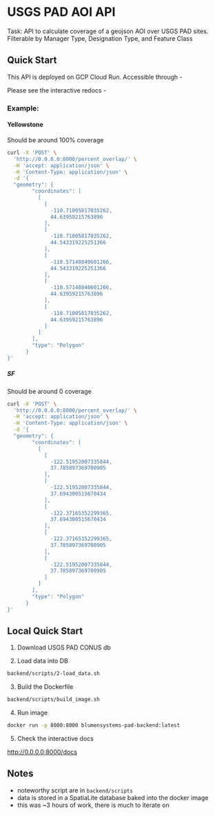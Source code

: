 # USGS PAD AOI API

Task: API to calculate coverage of a geojson AOI over USGS PAD sites. Filterable by Manager Type, Designation Type, and Feature Class

## Quick Start

This API is deployed on GCP Cloud Run. Accessible through - 

Please see the interactive redocs - 

### Example:

#### Yellowstone

Should be around 100% coverage

```bash
curl -X 'POST' \
  'http://0.0.0.0:8000/percent_overlap/' \
  -H 'accept: application/json' \
  -H 'Content-Type: application/json' \
  -d '{
  "geometry": {
        "coordinates": [
          [
            [
              -110.71005817035262,
              44.63959215763896
            ],
            [
              -110.71005817035262,
              44.543319225251366
            ],
            [
              -110.57148840601266,
              44.543319225251366
            ],
            [
              -110.57148840601266,
              44.63959215763896
            ],
            [
              -110.71005817035262,
              44.63959215763896
            ]
          ]
        ],
        "type": "Polygon"
      }
}'
```

##### SF 

Should be around 0 coverage

```bash
curl -X 'POST' \
  'http://0.0.0.0:8000/percent_overlap/' \
  -H 'accept: application/json' \
  -H 'Content-Type: application/json' \
  -d '{
  "geometry": {
        "coordinates": [
          [
            [
              -122.51952007335844,
              37.785897369700905
            ],
            [
              -122.51952007335844,
              37.694300515670434
            ],
            [
              -122.37165352299365,
              37.694300515670434
            ],
            [
              -122.37165352299365,
              37.785897369700905
            ],
            [
              -122.51952007335844,
              37.785897369700905
            ]
          ]
        ],
        "type": "Polygon"
      }
}'
```

## Local Quick Start

1. Download USGS PAD CONUS db

2. Load data into DB

```bash
backend/scripts/2-load_data.sh
```

3. Build the Dockerfile

```bash
backend/scripts/build_image.sh
```
4. Run image

```bash
docker run -p 8000:8000 blumensystems-pad-backend:latest
```

5. Check the interactive docs 

http://0.0.0.0:8000/docs

## Notes

- noteworthy script are in `backend/scripts`
- data is stored in a SpatiaLite database baked into the docker image
- this was ~3 hours of work, there is much to iterate on
